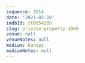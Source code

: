 ```yaml
---
sequence: 1014
date: '2021-02-10'
imdbId: tt0054209
slug: private-property-1960
venue: null
venueNotes: null
medium: Kanopy
mediumNotes: null
---
```



